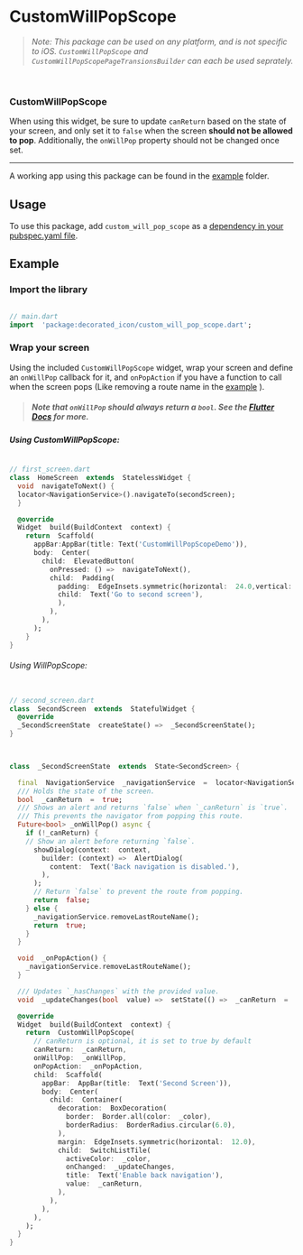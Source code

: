 
# CustomWillPopScope

  

>  _Note: This package can be used on any platform, and is not specific to iOS. `CustomWillPopScope` and `CustomWillPopScopePageTransionsBuilder` can each be used seprately._

  

<br/>

  

### CustomWillPopScope

  

When using this widget, be sure to update `canReturn` based on the state of your screen, and only set it to `false` when the screen **should not be allowed to pop**. Additionally, the `onWillPop` property should not be changed once set.

  

-------

  

A working app using this package can be found in the [example](example/lib/main.dart) folder.

  

## Usage

  

To use this package, add `custom_will_pop_scope` as a [dependency in your pubspec.yaml file](https://flutter.io/using-packages/).

  
  

## Example

### Import the library

  

``` dart

// main.dart
import  'package:decorated_icon/custom_will_pop_scope.dart';

```

### Wrap your screen

Using the included `CustomWillPopScope` widget, wrap your screen and define an `onWillPop` callback for it, and `onPopAction` if you have a function to call when the screen pops (Like removing a route name in the [example](example/lib/main.dart) ).

>  ##### Note that `onWillPop` should always return a `bool`. See the [Flutter Docs](https://api.flutter.dev/flutter/widgets/WillPopScope-class.html) for more.

  

##### Using CustomWillPopScope:
```dart

// first_screen.dart
class  HomeScreen  extends  StatelessWidget {
  void  navigateToNext() {
  locator<NavigationService>().navigateTo(secondScreen);
  }

  @override
  Widget  build(BuildContext  context) {
    return  Scaffold(
      appBar:AppBar(title: Text('CustomWillPopScopeDemo')),
      body:  Center(
        child:  ElevatedButton(
          onPressed: () =>  navigateToNext(),	
          child:  Padding(
            padding:  EdgeInsets.symmetric(horizontal:  24.0,vertical:  12.0),
            child:  Text('Go to second screen'),
            ),
          ),
        ),
      );
    }
}
```

  
###### Using WillPopScope:

```dart

// second_screen.dart
class  SecondScreen  extends  StatefulWidget {
  @override
  _SecondScreenState  createState() =>  _SecondScreenState();
}

  

class  _SecondScreenState  extends  State<SecondScreen> {

  final  NavigationService  _navigationService  =  locator<NavigationService>();
  /// Holds the state of the screen.
  bool  _canReturn  =  true;
  /// Shows an alert and returns `false` when `_canReturn` is `true`.
  /// This prevents the navigator from popping this route.
  Future<bool> _onWillPop() async {
    if (!_canReturn) {
    // Show an alert before returning `false`.
      showDialog(context:  context,
        builder: (context) =>  AlertDialog(
          content:  Text('Back navigation is disabled.'),
        ),
      );
      // Return `false` to prevent the route from popping.
      return  false;
    } else {
      _navigationService.removeLastRouteName();
      return  true;
    }
  }

  void  _onPopAction() {
    _navigationService.removeLastRouteName();
  }

  /// Updates `_hasChanges` with the provided value.
  void  _updateChanges(bool  value) =>  setState(() =>  _canReturn  =  value);

  @override
  Widget  build(BuildContext  context) {
    return  CustomWillPopScope(
      // canReturn is optional, it is set to true by default
      canReturn:  _canReturn,
      onWillPop:  _onWillPop,
      onPopAction:  _onPopAction,
      child:  Scaffold(
        appBar:  AppBar(title:  Text('Second Screen')),
        body:  Center(
          child:  Container(
            decoration:  BoxDecoration(
              border:  Border.all(color:  _color),
              borderRadius:  BorderRadius.circular(6.0),
            ),
            margin:  EdgeInsets.symmetric(horizontal:  12.0),
            child:  SwitchListTile(
              activeColor:  _color,
              onChanged:  _updateChanges,
              title:  Text('Enable back navigation'),
              value:  _canReturn,
            ),
          ),
        ),
      ),
    );
  }
}

```

  

